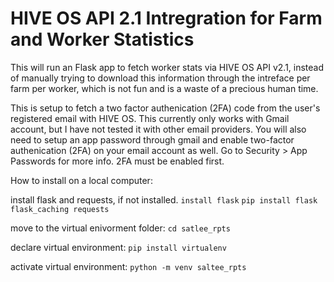 # HIVE OS API 2.1 Intregration for Farm and Worker Statistics

This will run an Flask app to fetch worker stats via HIVE OS API v2.1, instead of manually trying to download this information through the intreface per farm per worker, which is not fun and is a waste of a precious human time.

This is setup to fetch a two factor authenication (2FA) code from the user's registered email with HIVE OS.  This currently only works with Gmail account, but I have not tested it with other email providers.  You will also need to setup an app password through gmail and enable two-factor authenication (2FA) on your email account as well.  Go to Security > App Passwords for more info. 2FA must be enabled first.

How to install on a local computer:

install flask and requests, if not installed.
`install flask`
`pip install flask flask_caching requests`
 
move to the virtual enivorment folder:
`cd satlee_rpts`

declare virtual environment:
 `pip install virtualenv`

activate virtual environment:
 `python -m venv saltee_rpts`




